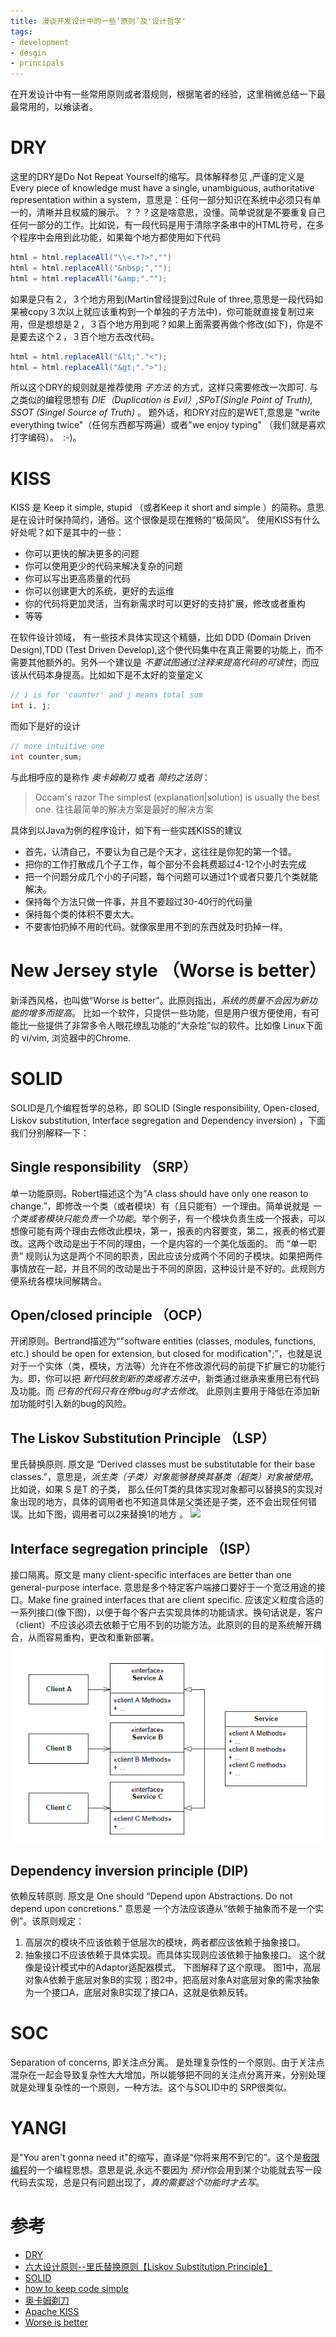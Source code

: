 ```yaml
---
title: 漫谈开发设计中的一些‘原则’及'设计哲学'
tags:
- development
- desgin
- principals
---
```


在开发设计中有一些常用原则或者潜规则，根据笔者的经验，这里稍微总结一下最最常用的，以飨读者。

# DRY
这里的DRY是Do Not Repeat Yourself的缩写。具体解释参见 ,严谨的定义是　Every piece of knowledge must have a single, unambiguous, authoritative representation within a system，意思是：任何一部分知识在系统中必须只有单一的，清晰并且权威的展示。？？？这是啥意思，没懂。简单说就是不要重复自己任何一部分的工作。比如说，有一段代码是用于清除字条串中的HTML符号，在多个程序中会用到此功能，如果每个地方都使用如下代码
```java
html = html.replaceAll("\\<.*?>","") 
html = html.replaceAll("&nbsp;","");
html = html.replaceAll("&amp;"."");
```
如果是只有２，３个地方用到(Martin曾经提到过Rule of three,意思是一段代码如果被copy３次以上就应该重构到一个单独的子方法中)，你可能就直接复制过来用，但是想想是２，３百个地方用到呢？如果上面需要再做个修改(如下)，你是不是要去这个２，３百个地方去改代码。

```java
html = html.replaceAll("&lt;"."<");
html = html.replaceAll("&gt;".">");
```
所以这个DRY的规则就是推荐使用 _子方法_ 的方式，这样只需要修改一次即可. 与之类似的编程思想有 _DIE（Duplication is Evil）,SPoT(Single Point of Truth), SSOT (Singel Source of Truth)_ 。 题外话，和DRY对应的是WET,意思是 "write everything twice"（任何东西都写两遍）或者"we enjoy typing" （我们就是喜欢打字编码）。　:-)。

# KISS
KISS 是 Keep it simple, stupid （或者Keep it short and simple ）的简称。意思是在设计时保持简约，通俗。这个很像是现在推畅的“极简风”。
使用KISS有什么好处呢？如下是其中的一些：
- 你可以更快的解决更多的问题
- 你可以使用更少的代码来解决复杂的问题
- 你可以写出更高质量的代码
- 你可以创建更大的系统，更好的去运维
- 你的代码将更加灵活，当有新需求时可以更好的支持扩展，修改或者重构
- 等等

在软件设计领域， 有一些技术具体实现这个精髓，比如 DDD (Domain Driven Design),TDD (Test Driven Develop),这个使代码集中在真正需要的功能上，而不需要其他额外的。另外一个建议是 *不要试图通过注释来提高代码的可读性*，而应该从代码本身提高。比如如下是不太好的变量定义
```java
// i is for 'counter' and j means total sum
int i, j;
```

而如下是好的设计 

```java
// more intuitive one
int counter,sum;
```

与此相呼应的是称作 *奥卡姆剃刀* 或者 *简约之法则*：
> Occam's razor 
> The simplest (explanation|solution) is usually the best one.
> 往往最简单的解决方案是最好的解决方案

具体到以Java为例的程序设计，如下有一些实践KISS的建议
- 首先，认清自己，不要认为自己是个天才，这往往是你犯的第一个错。
- 把你的工作打散成几个子工作，每个部分不会耗费超过4-12个小时去完成
- 把一个问题分成几个小的子问题，每个问题可以通过1个或者只要几个类就能解决。
- 保持每个方法只做一件事，并且不要超过30-40行的代码量
- 保持每个类的体积不要太大。
- 不要害怕扔掉不用的代码。就像家里用不到的东西就及时扔掉一样。

# New Jersey style （Worse is better）
新泽西风格，也叫做“Worse is better”。此原则指出，*系统的质量不会因为新功能的增多而提高*。 比如一个软件，只提供一些功能，但是用户很方便使用，有可能比一些提供了非常多令人眼花缭乱功能的“大杂烩”似的软件。比如像 Linux下面的 vi/vim, 浏览器中的Chrome.

# SOLID
SOLID是几个编程哲学的总称，即 SOLID (Single responsibility, Open-closed, Liskov substitution, Interface segregation and Dependency inversion) ，下面我们分别解释一下：
## Single responsibility （SRP）
单一功能原则。Robert描述这个为“A class should have only one reason to change.”，即修改一个类（或者模块）有（且只能有）一个理由。简单说就是 *一个类或者模块只能负责一个功能*。举个例子，有一个模块负责生成一个报表，可以想像可能有两个理由去修改此模块，第一，报表的内容要变，第二，报表的格式要改。这两个改动是出于不同的理由，一个是内容的一个美化版面的。 而 “单一职责” 规则认为这是两个不同的职责，因此应该分成两个不同的子模块。如果把两件事情放在一起，并且不同的改动是出于不同的原因，这种设计是不好的。此规则方便系统各模块间解耦合。
## Open/closed principle （OCP）
开闭原则。Bertrand描述为“"software entities (classes, modules, functions, etc.) should be open for extension, but closed for modification";”，也就是说对于一个实体（类，模块，方法等）允许在不修改源代码的前提下扩展它的功能行为。即，你可以把 *新代码放到新的类或者方法中*，新类通过继承来重用已有代码及功能。而 *已有的代码只有在修bug时才去修改*。 此原则主要用于降低在添加新加功能时引入新的bug的风险。
## The Liskov Substitution Principle （LSP）
里氏替换原则. 原文是 “Derived classes must be substitutable for their base classes.”，意思是，*派生类（子类）对象能够替换其基类（超类）对象被使用*。 比如说，如果 S 是T 的子类， 那么任何T类的具体实现对象都可以替换S的实现对象出现的地方，具体的调用者也不知道具体是父类还是子类，还不会出现任何错误。比如下图，调用者可以2来替换1的地方 。
![](https://msdnshared.blob.core.windows.net/media/TNBlogsFS/BlogFileStorage/blogs_msdn/willy-peter_schaub/WindowsLiveWriter/SDLCSoftwareDevelopmentLifecycleflashbac_A707/image_4.png)
## Interface segregation principle （ISP）
接口隔离。原文是 many client-specific interfaces are better than one general-purpose interface. 意思是多个特定客户端接口要好于一个宽泛用途的接口。Make fine grained interfaces that are client specific. 应该定义粒度合适的一系列接口(像下图)，以便于每个客户去实现具体的功能请求。换句话说是，客户（client）不应该必须去依赖于它用不到的功能方法。此原则的目的是系统解开耦合，从而容易重构，更改和重新部署。
![](images/ISP.PNG)
## Dependency inversion principle (DIP)
依赖反转原则. 原文是 One should “Depend upon Abstractions. Do not depend upon concretions.” 意思是 一个方法应该遵从“依赖于抽象而不是一个实例”。该原则规定：

1. 高层次的模块不应该依赖于低层次的模块，两者都应该依赖于抽象接口。
1. 抽象接口不应该依赖于具体实现。而具体实现则应该依赖于抽象接口。
这个就像是设计模式中的Adaptor适配器模式。
下图解释了这个原理。
[](https://upload.wikimedia.org/wikipedia/commons/9/96/Dependency_inversion.png)
图1中，高层对象A依赖于底层对象B的实现；图2中，把高层对象A对底层对象的需求抽象为一个接口A，底层对象B实现了接口A，这就是依赖反转。

# SOC
Separation of concerns, 即关注点分离。 是处理复杂性的一个原则。由于关注点混杂在一起会导致复杂性大大增加，所以能够把不同的关注点分离开来，分别处理就是处理复杂性的一个原则，一种方法。这个与SOLID中的 SRP很类似。

# YANGI
是"You aren't gonna need it"的缩写，直译是“你将来用不到它的”。这个是[极限编程](https://en.wikipedia.org/wiki/Extreme_programming)的一个编程思想。意思是说,永远不要因为 *预计*你会用到某个功能就去写一段代码去实现，总是只有问题出现了，*真的需要这个功能时才去写*。

# 参考
- [DRY](https://en.wikipedia.org/wiki/Don%27t_repeat_yourself)
- [ 六大设计原则--里氏替换原则【Liskov Substitution Principle】](http://blog.csdn.net/sinat_20645961/article/details/47393737)
- [SOLID](https://en.wikipedia.org/wiki/SOLID_(object-oriented_design))
- [how to keep code simple](http://stackoverflow.com/questions/816130/how-to-keep-my-code-simple)
- [奥卡姆剃刀](https://en.wikipedia.org/wiki/Occam%27s_razor)
- [Apache KISS](http://people.apache.org/~fhanik/kiss.html)
- [Worse is better](https://en.wikipedia.org/wiki/Worse_is_better)
